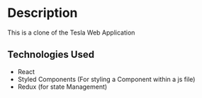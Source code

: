 # Description
This is a clone of the Tesla Web Application

## Technologies Used
<ul>
  <li>React</li>
  <li>Styled Components (For styling a Component within a js file)</li>
  <li>Redux (for state Management)</li>
 </ul>
